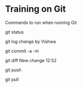 Training on Git
=====================

Commands to run when running Git

git status

git log change by Vishwa

git commit -a  -m 

git diff New change 12:52

git push

git pull

